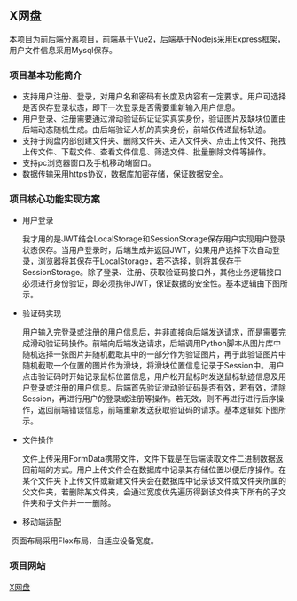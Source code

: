 ## X网盘

本项目为前后端分离项目，前端基于Vue2，后端基于Nodejs采用Express框架，用户文件信息采用Mysql保存。



### 项目基本功能简介

+ 支持用户注册、登录，对用户名和密码有长度及内容有一定要求。用户可选择是否保存登录状态，即下一次登录是否需要重新输入用户信息。
+ 用户登录、注册需要通过滑动验证码证证实真实身份，验证图片及缺块位置由后端动态随机生成。由后端验证人机的真实身份，前端仅传递鼠标轨迹。
+ 支持于网盘内部创建文件夹、删除文件夹、进入文件夹、点击上传文件、拖拽上传文件、下载文件、查看文件信息、筛选文件、批量删除文件等操作。
+ 支持pc浏览器窗口及手机移动端窗口。
+ 数据传输采用https协议，数据库加密存储，保证数据安全。



### 项目核心功能实现方案

+ 用户登录

  我才用的是JWT结合LocalStorage和SessionStorage保存用户实现用户登录状态保存。当用户登录时，后端生成并返回JWT，如果用户选择下次自动登录，浏览器将其保存于LocalStorage，若不选择，则将其保存于SessionStorage。除了登录、注册、获取验证码接口外，其他业务逻辑接口必须进行身份验证，即必须携带JWT，保证数据的安全性。基本逻辑由下图所示。

  

+ 验证码实现

  用户输入完登录或注册的用户信息后，并非直接向后端发送请求，而是需要完成滑动验证码操作。前端向后端发送请求，后端调用Python脚本从图片库中随机选择一张图片并随机截取其中的一部分作为验证图片，再于此验证图片中随机截取一个位置的图片作为滑块，将滑块位置信息记录于Session中。用户点击验证码时开始记录鼠标位置信息，用户松开鼠标时发送鼠标轨迹信息及用户登录或注册的用户信息。后端首先验证滑动验证码是否有效，若有效，清除Session，再进行用户的登录或注册等操作。若无效，则不再进行进行后序操作，返回前端错误信息，前端重新发送获取验证码的请求。基本逻辑如下图所示。



+ 文件操作

  文件上传采用FormData携带文件，文件下载是在后端读取文件二进制数据返回前端的方式。用户上传文件会在数据库中记录其存储位置以便后序操作。在某个文件夹下上传文件或新建文件夹会在数据库中记录该文件或文件夹所属的父文件夹，若删除某文件夹，会通过宽度优先遍历得到该文件夹下所有的子文件夹和子文件并一一删除。



 + 移动端适配

​		页面布局采用Flex布局，自适应设备宽度。



### 项目网站

[X网盘](https://cuzxx.xyz)